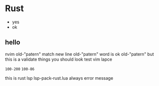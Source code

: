 
# Rust

- yes
- ok

## hello

nvim old-"patern" match new line old-"patern" word is ok old-"patern"
but this is a validate things
you should look test vim lapce

`100-200`
`100-86`

this is rust lsp lsp-pack-rust.lua always error message
